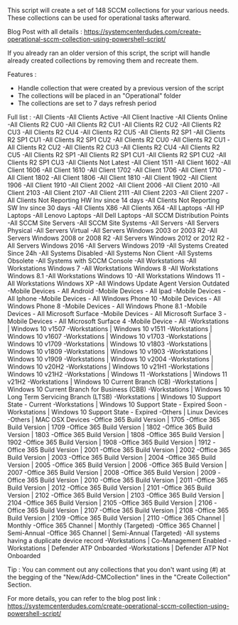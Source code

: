 This script will create a set of 148 SCCM collections for your various needs. These collections can be used for operational tasks afterward.

Blog Post with all details : https://systemcenterdudes.com/create-operational-sccm-collection-using-powershell-script/

If you already ran an older version of this script, the script will handle already created collections by removing them and recreate them.

Features :
- Handle collection that were created by a previous version of the script
- The collections will be placed in an "Operational" folder
- The collections are set to 7 days refresh period


Full list :
-All Clients
-All Clients Active
-All Client Inactive
-All Clients Online
-All Clients R2 CU0
-All Clients R2 CU1
-All Clients R2 CU2
-All Clients R2 CU3
-All Clients R2 CU4
-All Clients R2 CU5
-All Clients R2 SP1
-All Clients R2 SP1 CU1
-All Clients R2 SP1 CU2
-All Clients R2 CU0
-All Clients R2 CU1
-All Clients R2 CU2
-All Clients R2 CU3
-All Clients R2 CU4
-All Clients R2 CU5
-All Clients R2 SP1
-All Clients R2 SP1 CU1
-All Clients R2 SP1 CU2
-All Clients R2 SP1 CU3
-All Clients Not Latest
-All Client 1511
-All Client 1602
-All Client 1606
-All Client 1610
-All Client 1702
-All Client 1706
-All Client 1710
-All Client 1802
-All Client 1806
-All Client 1810
-All Client 1902
-All Client 1906
-All Client 1910
-All Client 2002
-All Client 2006
-All Client 2010
-All Client 2103
-All Client 2107
-All Client 2111
-All Client 2203
-All Client 2207
-All Clients Not Reporting HW Inv since 14 days
-All Clients Not Reporting SW Inv since 30 days
-All Clients X86
-All Clients X64
-All Laptops
-All HP Laptops
-All Lenovo Laptops
-All Dell Laptops
-All SCCM Distribution Points
-All SCCM Site Servers
-All SCCM Site Systems
-All Servers
-All Servers Physical
-All Servers Virtual
-All Servers Windows 2003 or 2003 R2
-All Servers Windows 2008 or 2008 R2
-All Servers Windows 2012 or 2012 R2
-All Servers Windows 2016
-All Servers Windows 2019
-All Systems Created Since 24h
-All Systems Disabled
-All Systems Non Client
-All Systems Obsolete
-All Systems with SCCM Console
-All Workstations
-All Workstations Windows 7
-All Workstations Windows 8
-All Workstations Windows 8.1
-All Workstations Windows 10
-All Workstations Windows 11
-All Workstations Windows XP
-All Windows Update Agent Version Outdated
-Mobile Devices - All Android
-Mobile Devices - All Ipad
-Mobile Devices - All Iphone
-Mobile Devices - All Windows Phone 10
-Mobile Devices - All Windows Phone 8
-Mobile Devices - All Windows Phone 8.1
-Mobile Devices - All Microsoft Surface
-Mobile Devices - All Microsoft Surface 3
-Mobile Devices - All Microsoft Surface 4
-Mobile Device - All
-Workstations | Windows 10 v1507
-Workstations | Windows 10 v1511
-Workstations | Windows 10 v1607
-Workstations | Windows 10 v1703
-Workstations | Windows 10 v1709
-Workstations | Windows 10 v1803
-Workstations | Windows 10 v1809
-Workstations | Windows 10 v1903
-Workstations | Windows 10 v1909
-Workstations | Windows 10 v2004
-Workstations | Windows 10 v20H2
-Workstations | Windows 10 v21H1
-Workstations | Windows 10 v21H2
-Workstations | Windows 11
-Workstations | Windows 11 v21H2
-Workstations | Windows 10 Current Branch (CB)
-Workstations | Windows 10 Current Branch for Business (CBB)
-Workstations | Windows 10 Long Term Servicing Branch (LTSB)
-Workstations | Windows 10 Support State - Current
-Workstations | Windows 10 Support State - Expired Soon
-Workstations | Windows 10 Support State - Expired
-Others | Linux Devices
-Others | MAC OSX Devices
-Office 365 Build Version | 1705
-Office 365 Build Version | 1709
-Office 365 Build Version | 1802
-Office 365 Build Version | 1803
-Office 365 Build Version | 1808
-Office 365 Build Version | 1902
-Office 365 Build Version | 1908
-Office 365 Build Version | 1912
-Office 365 Build Version | 2001
-Office 365 Build Version | 2002
-Office 365 Build Version | 2003
-Office 365 Build Version | 2004
-Office 365 Build Version | 2005
-Office 365 Build Version | 2006
-Office 365 Build Version | 2007
-Office 365 Build Version | 2008
-Office 365 Build Version | 2009
-Office 365 Build Version | 2010
-Office 365 Build Version | 2011
-Office 365 Build Version | 2012
-Office 365 Build Version | 2101
-Office 365 Build Version | 2102
-Office 365 Build Version | 2103
-Office 365 Build Version | 2104
-Office 365 Build Version | 2105
-Office 365 Build Version | 2106
-Office 365 Build Version | 2107
-Office 365 Build Version | 2108
-Office 365 Build Version | 2109
-Office 365 Build Version | 2110
-Office 365 Channel | Monthly
-Office 365 Channel | Monthly (Targeted)
-Office 365 Channel | Semi-Annual
-Office 365 Channel | Semi-Annual (Targeted)
-All systems having a duplicate device record
-Workstations | Co-Management Enabled
-Workstations | Defender ATP Onboarded
-Workstations | Defender ATP Not Onboarded


Tip : You can comment out any collections that you don't want using (#) at the begging of the "New/Add-CMCollection" lines in the "Create Collection" Section.

For more details, you can refer to the blog post link : https://systemcenterdudes.com/create-operational-sccm-collection-using-powershell-script/
